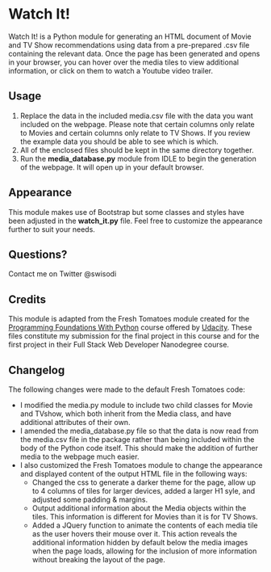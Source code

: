 # Watch It!
Watch It! is a Python module for generating an HTML document of Movie and TV Show recommendations using data from a pre-prepared .csv file containing the relevant data. Once the page has been generated and opens in your browser, you can hover over the media tiles to view additional information, or click on them to watch a Youtube video trailer.

## Usage
1. Replace the data in the included media.csv file with the data you want included on the webpage. Please note that certain columns only relate to Movies and certain columns only relate to TV Shows. If you review the example data you should be able to see which is which.
2. All of the enclosed files should be kept in the same directory together.
3. Run the **media_database.py** module from IDLE to begin the generation of the webpage. It will open up in your default browser.

## Appearance
This module makes use of Bootstrap but some classes and styles have been adjusted in the **watch_it.py** file. Feel free to customize the appearance further to suit your needs.

## Questions?
Contact me on Twitter @swisodi

## Credits
This module is adapted from the Fresh Tomatoes module created for the [Programming Foundations With Python](https://www.udacity.com/course/viewer#!/c-ud036-nd/l-3602388773/m-3658268560) course offered by [Udacity](www.udacity.com). These files constitute my submission for the final project in this course and for the first project in their Full Stack Web Developer Nanodegree course.

## Changelog
The following changes were made to the default Fresh Tomatoes code:
* I modified the media.py module to include two child classes for Movie and TVshow, which both inherit from the Media class, and have additional attributes of their own.
* I amended the media_database.py file so that the data is now read from the media.csv file in the package rather than being included within the body of the Python code itself. This should make the addition of further media to the webpage much easier.
* I also customized the Fresh Tomatoes module to change the appearance and displayed content of the output HTML file in the following ways:
   * Changed the css to generate a darker theme for the page, allow up to 4 columns of tiles for larger devices, added a larger H1 syle, and adjusted some padding & margins.
   * Output additional information about the Media objects within the tiles. This information is different for Movies than it is for TV Shows.
  * Added a JQuery function to animate the contents of each media tile as the user hovers their mouse over it. This action reveals the additional information hidden by default below the media images when the page loads, allowing for the inclusion of more information without breaking the layout of the page.